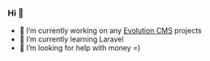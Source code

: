 ### Hi 👋

- 🔭 I’m currently working on any [Evolution CMS](https://github.com/evocms-community/evolution) projects
- 🌱 I’m currently learning Laravel
- 🤔 I’m looking for help with money =)

